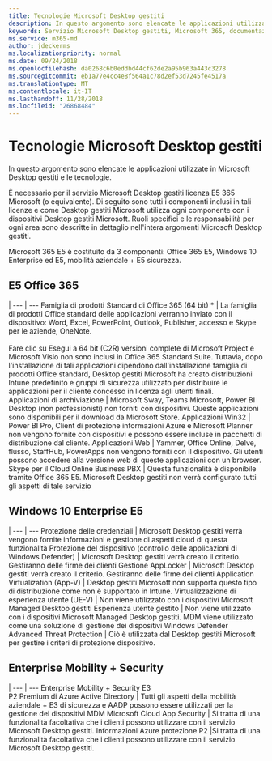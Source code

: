 ```yaml
---
title: Tecnologie Microsoft Desktop gestiti
description: In questo argomento sono elencate le applicazioni utilizzate in Microsoft Desktop gestiti e le tecnologie.
keywords: Servizio Microsoft Desktop gestiti, Microsoft 365, documentazione
ms.service: m365-md
author: jdeckerms
ms.localizationpriority: normal
ms.date: 09/24/2018
ms.openlocfilehash: da0268c6b0eddbd44cf62de2a95b963a443c3278
ms.sourcegitcommit: eb1a77e4cc4e8f564a1c78d2ef53d7245fe4517a
ms.translationtype: MT
ms.contentlocale: it-IT
ms.lasthandoff: 11/28/2018
ms.locfileid: "26868484"
---
```

# <a name="microsoft-managed-desktop-technologies"></a>Tecnologie Microsoft Desktop gestiti

In questo argomento sono elencate le applicazioni utilizzate in Microsoft Desktop gestiti e le tecnologie.

<!-- Microsoft 365 E5; Device as a Service -->
<!-- in O365 table, standard suite, removed this sentence "Please see the Installation of Project/Visio 64bit Click to Run Addendum for important deployment instructions. -->

È necessario per il servizio Microsoft Desktop gestiti licenza E5 365 Microsoft (o equivalente). Di seguito sono tutti i componenti inclusi in tali licenze e come Desktop gestiti Microsoft utilizza ogni componente con i dispositivi Desktop gestiti Microsoft.  Ruoli specifici e le responsabilità per ogni area sono descritte in dettaglio nell'intera argomenti Microsoft Desktop gestiti. 

Microsoft 365 E5 è costituito da 3 componenti: Office 365 E5, Windows 10 Enterprise ed E5, mobilità aziendale + E5 sicurezza.  

## <a name="office-365-e5"></a>E5 Office 365
 |
 --- | ---
Famiglia di prodotti Standard di Office 365 (64 bit) * | La famiglia di prodotti Office standard delle applicazioni verranno inviato con il dispositivo: Word, Excel, PowerPoint, Outlook, Publisher, accesso e Skype per le aziende, OneNote.<br><br>Fare clic su Esegui a 64 bit (C2R) versioni complete di Microsoft Project e Microsoft Visio non sono inclusi in Office 365 Standard Suite.  Tuttavia, dopo l'installazione di tali applicazioni dipendono dall'installazione famiglia di prodotti Office standard, Desktop gestiti Microsoft ha creato distribuzioni Intune predefinito e gruppi di sicurezza utilizzato per distribuire le applicazioni per il cliente concesso in licenza agli utenti finali.  
Applicazioni di archiviazione |    Microsoft Sway, Teams Microsoft, Power BI Desktop (non professionisti) non forniti con dispositivi. Queste applicazioni sono disponibili per il download da Microsoft Store.
Applicazioni Win32 |    Power BI Pro, Client di protezione informazioni Azure e Microsoft Planner non vengono fornite con dispositivi e possono essere incluse in pacchetti di distribuzione dal cliente. 
Applicazioni Web |  Yammer, Office Online, Delve, flusso, StaffHub, PowerApps non vengono forniti con il dispositivo. Gli utenti possono accedere alla versione web di queste applicazioni con un browser.
Skype per il Cloud Online Business PBX | Questa funzionalità è disponibile tramite Office 365 E5. Microsoft Desktop gestiti non verrà configurato tutti gli aspetti di tale servizio

## <a name="windows-10-enterprise-e5"></a>Windows 10 Enterprise E5

 |
 --- | ---
Protezione delle credenziali |  Microsoft Desktop gestiti verrà vengono fornite informazioni e gestione di aspetti cloud di questa funzionalità
Protezione del dispositivo (controllo delle applicazioni di Windows Defender)   | Microsoft Desktop gestiti verrà creato il criterio. Gestiranno delle firme dei clienti
Gestione AppLocker |  Microsoft Desktop gestiti verrà creato il criterio. Gestiranno delle firme dei clienti
Application Virtualization (App-V) |    Desktop gestiti Microsoft non supporta questo tipo di distribuzione come non è supportato in Intune.
Virtualizzazione di esperienza utente (UE-V) | Non viene utilizzato con i dispositivi Microsoft Managed Desktop gestiti
Esperienza utente gestito  | Non viene utilizzato con i dispositivi Microsoft Managed Desktop gestiti. MDM viene utilizzato come una soluzione di gestione dei dispositivi
Windows Defender Advanced Threat Protection |   Ciò è utilizzata dal Desktop gestiti Microsoft per gestire i criteri di protezione dispositivo. 

## <a name="enterprise-mobility--security"></a>Enterprise Mobility + Security 

 |
 --- | ---
Enterprise Mobility + Security E3<br>P2 Premium di Azure Active Directory |    Tutti gli aspetti della mobilità aziendale + E3 di sicurezza e AADP possono essere utilizzati per la gestione dei dispositivi MDM
Microsoft Cloud App Security |  Si tratta di una funzionalità facoltativa che i clienti possono utilizzare con il servizio Microsoft Desktop gestiti.
Informazioni Azure protezione P2  |Si tratta di una funzionalità facoltativa che i clienti possono utilizzare con il servizio Microsoft Desktop gestiti.